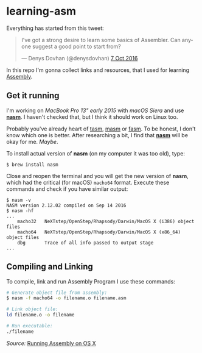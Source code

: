 # learning-asm

Everything has started from this tweet:

<blockquote class="twitter-tweet" data-lang="uk"><p lang="en" dir="ltr">I&#39;ve got a strong desire to learn some basics of Assembler. Can anyone suggest a good point to start from?</p>&mdash; Denys Dovhan (@denysdovhan) <a href="https://twitter.com/denysdovhan/status/784522144478879744">7 Oct 2016</a></blockquote>

In this repo I'm gonna collect links and resources, that I used for learning [Assembly][assembly].

## Get it running

I'm working on _MacBook Pro 13" early 2015_ with _macOS Siera_ and use [**nasm**][nasm]. I haven't checked that, but I think it should work on Linux too.

Probably you've already heart of [tasm], [masm] or [fasm]. To be honest, I don't know which one is better. After researching a bit, I find that [**nasm**][nasm] will be okay for me. _Maybe_. 

To install actual version of **nasm** (on my computer it was too old), type:

    $ brew install nasm

Close and reopen the terminal and you will get the new version of **nasm**, which had the critical (for macOS) `macho64` format. Execute these commands and check if you have similar output:

```
$ nasm -v
NASM version 2.12.02 compiled on Sep 14 2016
$ nasm -hf
...
    macho32   NeXTstep/OpenStep/Rhapsody/Darwin/MacOS X (i386) object files
    macho64   NeXTstep/OpenStep/Rhapsody/Darwin/MacOS X (x86_64) object files
    dbg       Trace of all info passed to output stage
...
```

## Compiling and Linking

To compile, link and run Assembly Program I use these commands:

```sh
# Generate object file from assembly:
$ nasm -f macho64 -o filename.o filename.asm

# Link object file:
ld filename.o -o filename

# Run executable:
./filename
```

_Source:_ [Running Assembly on OS X](https://lord.io/blog/2014/assembly-on-osx/)

[assembly]: https://en.m.wikipedia.org/wiki/Assembly_language
[nasm]: https://en.m.wikipedia.org/wiki/Netwide_Assembler
[tasm]: https://en.m.wikipedia.org/wiki/Turbo_Assembler
[masm]: https://en.m.wikipedia.org/wiki/Microsoft_Macro_Assembler
[fasm]: https://en.m.wikipedia.org/wiki/FASM